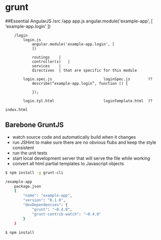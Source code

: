 # grunt
##Essential AngularJS
/src
	/app
		app.js
			angular.module('example-app', [
				'example-app.login'
			])

		/login
			login.js
				angular.module('example-app.login', [
				])

				routings	|
				controller(s)	|
				services	|
				directives	| that are specific for this module

			login.spec.js						loginSpec.js		??
				describe(“example-app.login”, function () {
				
				});

			login.tpl.html						loginTemplate.html	??

	index.html

## Barebone GruntJS
- watch source code and automatically build when it changes
- run JSHint to make sure there are no obvious flubs and keep the style consistent
- run the unit tests
- start local development server that will serve the file while working
- convert all html partial templates to Javascript objects
 
```sh
$ npm install -g grunt-cli

/example-app 
	package.json
    {
		"name": "example-app",
		"version": "0.1.0",
		"devDependencies": {
    		"grunt": "~0.4.0",
    		"grunt-contrib-watch": "~0.4.0"
    	}
    }	
  		
$ npm install
```
